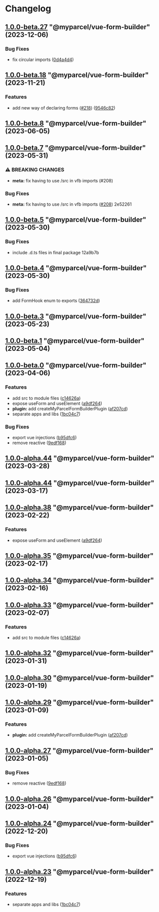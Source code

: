 # Changelog

<!-- MONODEPLOY:BELOW -->

## [1.0.0-beta.27](https://github/myparcelnl/vue-form-builder/compare/@myparcel/vue-form-builder@1.0.0-beta.26...@myparcel/vue-form-builder@1.0.0-beta.27) "@myparcel/vue-form-builder" (2023-12-06)


### Bug Fixes

* fix circular imports ([0d4a4d4](https://github/myparcelnl/vue-form-builder/commit/0d4a4d43d4bd62b922dedeab4b965bd27105c693))




## [1.0.0-beta.18](https://github/myparcelnl/vue-form-builder/compare/@myparcel/vue-form-builder@1.0.0-beta.17...@myparcel/vue-form-builder@1.0.0-beta.18) "@myparcel/vue-form-builder" (2023-11-21)


### Features

* add new way of declaring forms ([#218](https://github/myparcelnl/vue-form-builder/issues/218)) ([9546c82](https://github/myparcelnl/vue-form-builder/commit/9546c82d29716cc269fe6731ff682f0670beec7a))




## [1.0.0-beta.8](///compare/@myparcel/vue-form-builder@1.0.0-beta.7...@myparcel/vue-form-builder@1.0.0-beta.8) "@myparcel/vue-form-builder" (2023-06-05)




## [1.0.0-beta.7](///compare/@myparcel/vue-form-builder@1.0.0-beta.6...@myparcel/vue-form-builder@1.0.0-beta.7) "@myparcel/vue-form-builder" (2023-05-31)


### ⚠ BREAKING CHANGES

* **meta:** fix having to use /src in vfb imports (#208)

### Bug Fixes

* **meta:** fix having to use /src in vfb imports ([#208](///issues/208)) 2e52261




## [1.0.0-beta.5](///compare/@myparcel/vue-form-builder@1.0.0-beta.4...@myparcel/vue-form-builder@1.0.0-beta.5) "@myparcel/vue-form-builder" (2023-05-30)


### Bug Fixes

* include .d.ts files in final package 12a9b7b




## [1.0.0-beta.4](https://github/myparcelnl/vue-form-builder/compare/@myparcel/vue-form-builder@1.0.0-beta.3...@myparcel/vue-form-builder@1.0.0-beta.4) "@myparcel/vue-form-builder" (2023-05-30)


### Bug Fixes

* add FormHook enum to exports ([364732d](https://github/myparcelnl/vue-form-builder/commit/364732d580518d77304b393d03ab37f47cf64c68))




## [1.0.0-beta.3](https://github/myparcelnl/vue-form-builder/compare/@myparcel/vue-form-builder@1.0.0-beta.2...@myparcel/vue-form-builder@1.0.0-beta.3) "@myparcel/vue-form-builder" (2023-05-23)




## [1.0.0-beta.1](https://github/myparcelnl/vue-form-builder/compare/@myparcel/vue-form-builder@1.0.0-beta.0...@myparcel/vue-form-builder@1.0.0-beta.1) "@myparcel/vue-form-builder" (2023-05-04)




## [1.0.0-beta.0](https://github/myparcelnl/vue-form-builder/compare/@myparcel/vue-form-builder@1.0.0-alpha.1...@myparcel/vue-form-builder@1.0.0-beta.0) "@myparcel/vue-form-builder" (2023-04-06)


### Features

* add src to module files ([c14626a](https://github/myparcelnl/vue-form-builder/commit/c14626a2ab1c98464611f83978575a2ce84c53a2))
* expose useForm and useElement ([a9df264](https://github/myparcelnl/vue-form-builder/commit/a9df2643ead2bd9ca976f1a158761acb4c34cf83))
* **plugin:** add createMyParcelFormBuilderPlugin ([af207cd](https://github/myparcelnl/vue-form-builder/commit/af207cd1cc1810484b08386ce259f3fd9dce5d2e))
* separate apps and libs ([1bc04c7](https://github/myparcelnl/vue-form-builder/commit/1bc04c7625e0036bb3d72c40f471902e8232ce71))


### Bug Fixes

* export vue injections ([b95dfc6](https://github/myparcelnl/vue-form-builder/commit/b95dfc6a7a12eb654d7ef8d976689ee56862cc9e))
* remove reactive ([9edf168](https://github/myparcelnl/vue-form-builder/commit/9edf168e5499a6d129e5dcaac818c4e3fc1bce99))




## [1.0.0-alpha.44](https://github/myparcelnl/vue-form-builder/compare/@myparcel/vue-form-builder@1.0.0-alpha.43...@myparcel/vue-form-builder@1.0.0-alpha.44) "@myparcel/vue-form-builder" (2023-03-28)




## [1.0.0-alpha.44](https://github/myparcelnl/vue-form-builder/compare/@myparcel/vue-form-builder@1.0.0-alpha.43...@myparcel/vue-form-builder@1.0.0-alpha.44) "@myparcel/vue-form-builder" (2023-03-17)

## [1.0.0-alpha.38](https://github/myparcelnl/vue-form-builder/compare/@myparcel/vue-form-builder@1.0.0-alpha.37...@myparcel/vue-form-builder@1.0.0-alpha.38) "@myparcel/vue-form-builder" (2023-02-22)

### Features

- expose useForm and useElement ([a9df264](https://github/myparcelnl/vue-form-builder/commit/a9df2643ead2bd9ca976f1a158761acb4c34cf83))

## [1.0.0-alpha.35](https://github/myparcelnl/vue-form-builder/compare/@myparcel/vue-form-builder@1.0.0-alpha.34...@myparcel/vue-form-builder@1.0.0-alpha.35) "@myparcel/vue-form-builder" (2023-02-17)

## [1.0.0-alpha.34](https://github/myparcelnl/vue-form-builder/compare/@myparcel/vue-form-builder@1.0.0-alpha.33...@myparcel/vue-form-builder@1.0.0-alpha.34) "@myparcel/vue-form-builder" (2023-02-16)

## [1.0.0-alpha.33](https://github/myparcelnl/vue-form-builder/compare/@myparcel/vue-form-builder@1.0.0-alpha.32...@myparcel/vue-form-builder@1.0.0-alpha.33) "@myparcel/vue-form-builder" (2023-02-07)

### Features

- add src to module files ([c14626a](https://github/myparcelnl/vue-form-builder/commit/c14626a2ab1c98464611f83978575a2ce84c53a2))

## [1.0.0-alpha.32](https://github/myparcelnl/vue-form-builder/compare/@myparcel/vue-form-builder@1.0.0-alpha.31...@myparcel/vue-form-builder@1.0.0-alpha.32) "@myparcel/vue-form-builder" (2023-01-31)

## [1.0.0-alpha.30](https://github/myparcelnl/vue-form-builder/compare/@myparcel/vue-form-builder@1.0.0-alpha.29...@myparcel/vue-form-builder@1.0.0-alpha.30) "@myparcel/vue-form-builder" (2023-01-19)

## [1.0.0-alpha.29](https://github/myparcelnl/vue-form-builder/compare/@myparcel/vue-form-builder@1.0.0-alpha.28...@myparcel/vue-form-builder@1.0.0-alpha.29) "@myparcel/vue-form-builder" (2023-01-09)

### Features

- **plugin:** add createMyParcelFormBuilderPlugin ([af207cd](https://github/myparcelnl/vue-form-builder/commit/af207cd1cc1810484b08386ce259f3fd9dce5d2e))

## [1.0.0-alpha.27](https://github/myparcelnl/vue-form-builder/compare/@myparcel/vue-form-builder@1.0.0-alpha.26...@myparcel/vue-form-builder@1.0.0-alpha.27) "@myparcel/vue-form-builder" (2023-01-05)

### Bug Fixes

- remove reactive ([9edf168](https://github/myparcelnl/vue-form-builder/commit/9edf168e5499a6d129e5dcaac818c4e3fc1bce99))

## [1.0.0-alpha.26](https://github/myparcelnl/vue-form-builder/compare/@myparcel/vue-form-builder@1.0.0-alpha.25...@myparcel/vue-form-builder@1.0.0-alpha.26) "@myparcel/vue-form-builder" (2023-01-04)

## [1.0.0-alpha.24](https://github/myparcelnl/vue-form-builder/compare/@myparcel/vue-form-builder@1.0.0-alpha.23...@myparcel/vue-form-builder@1.0.0-alpha.24) "@myparcel/vue-form-builder" (2022-12-20)

### Bug Fixes

- export vue injections ([b95dfc6](https://github/myparcelnl/vue-form-builder/commit/b95dfc6a7a12eb654d7ef8d976689ee56862cc9e))

## [1.0.0-alpha.23](https://github/myparcelnl/vue-form-builder/compare/@myparcel/vue-form-builder@1.0.0-alpha.22...@myparcel/vue-form-builder@1.0.0-alpha.23) "@myparcel/vue-form-builder" (2022-12-19)

### Features

- separate apps and libs ([1bc04c7](https://github/myparcelnl/vue-form-builder/commit/1bc04c7625e0036bb3d72c40f471902e8232ce71))
